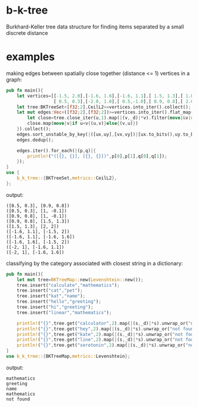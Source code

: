 # b-k-tree
Burkhard-Keller tree data structure for finding items separated by a small discrete distance

# examples

making edges between spatially close together (distance <= 1) vertices in a graph:
```rust
pub fn main(){
	let vertices=[[-1.5, 2.0],[-1.6, 1.6],[-1.6, 1.1],[ 1.5, 1.3],[ 1.0,-0.1],
				  [ 0.5, 0.3],[-2.0, 1.0],[ 0.5,-1.0],[ 0.9, 0.8],[ 2.0, 2.0]];
	let tree:BKTreeSet<[f32;2],CeilL2>=vertices.into_iter().collect();
	let mut edges:Vec<([f32;2],[f32;2])>=vertices.into_iter().flat_map(|u|{
		let close=tree.close_iter(u,1).map(|(v,_d)|*v).filter(move|&v|u!=v);
		close.map(move|v|if u<v{(u,v)}else{(v,u)})
	}).collect();
	edges.sort_unstable_by_key(|([ux,uy],[vx,vy])|[ux.to_bits(),uy.to_bits(),vx.to_bits(),vy.to_bits()]);
	edges.dedup();

	edges.iter().for_each(|(p,q)|{
		println!("([{}, {}], [{}, {}])",p[0],p[1],q[0],q[1]);
	});
}
use {
	b_k_tree::{BKTreeSet,metrics::CeilL2},
};
```
output:
```
([0.5, 0.3], [0.9, 0.8])
([0.5, 0.3], [1, -0.1])
([0.9, 0.8], [1, -0.1])
([0.9, 0.8], [1.5, 1.3])
([1.5, 1.3], [2, 2])
([-1.6, 1.1], [-1.5, 2])
([-1.6, 1.1], [-1.6, 1.6])
([-1.6, 1.6], [-1.5, 2])
([-2, 1], [-1.6, 1.1])
([-2, 1], [-1.6, 1.6])
```

classifying by the category associated with closest string in a dictionary:
```rust
pub fn main(){
	let mut tree=BKTreeMap::new(Levenshtein::new());
	tree.insert("calculate","mathematics");
	tree.insert("cat","pet");
	tree.insert("kat","name");
	tree.insert("hello","greeting");
	tree.insert("hi","greeting");
	tree.insert("linear","mathematics");

	println!("{}",tree.get("calculator",2).map(|(s,_d)|*s).unwrap_or("not found"));
	println!("{}",tree.get("hey",2).map(|(s,_d)|*s).unwrap_or("not found"));
	println!("{}",tree.get("kate",2).map(|(s,_d)|*s).unwrap_or("not found"));
	println!("{}",tree.get("line",2).map(|(s,_d)|*s).unwrap_or("not found"));
	println!("{}",tree.get("serotonin",2).map(|(s,_d)|*s).unwrap_or("not found"));
}
use b_k_tree::{BKTreeMap,metrics::Levenshtein};
```
output:
```
mathematics
greeting
name
mathematics
not found
```
